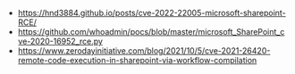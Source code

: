 - https://hnd3884.github.io/posts/cve-2022-22005-microsoft-sharepoint-RCE/
- https://github.com/whoadmin/pocs/blob/master/microsoft_SharePoint_cve-2020-16952_rce.py
- https://www.zerodayinitiative.com/blog/2021/10/5/cve-2021-26420-remote-code-execution-in-sharepoint-via-workflow-compilation
